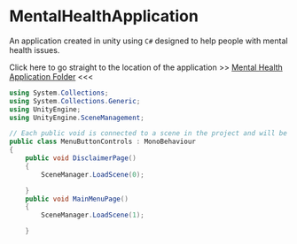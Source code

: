 # MentalHealthApplication

An application created in unity using `C#` designed to help people with mental health issues.


Click here to go straight to the location of the application >> [Mental Health Application Folder](https://github.com/cb1270/MentalHealthApplication/tree/main/MentalHealthApp_CharlotteBudge) <<<

```cs
using System.Collections;
using System.Collections.Generic;
using UnityEngine;
using UnityEngine.SceneManagement;

// Each public void is connected to a scene in the project and will be executable via using buttons.
public class MenuButtonControls : MonoBehaviour
{
    public void DisclaimerPage()
    {
        SceneManager.LoadScene(0);

    }
    public void MainMenuPage()
    {
        SceneManager.LoadScene(1);

    }
```
